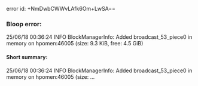 error id: +NmDwbCWWvLAfk6Om+LwSA==
### Bloop error:

25/06/18 00:36:24 INFO BlockManagerInfo: Added broadcast_53_piece0 in memory on hpomen:46005 (size: 9.3 KiB, free: 4.5 GiB)
#### Short summary: 

25/06/18 00:36:24 INFO BlockManagerInfo: Added broadcast_53_piece0 in memory on hpomen:46005 (size: ...